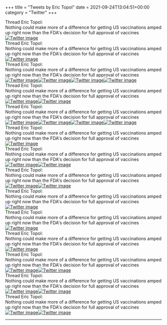 +++
title = "Tweets by Eric Topol" 
date = 2021-09-24T13:04:51+00:00
category = "Twitter"
+++
<div class="tweet"> 
<div class="profile"> 
Thread Eric Topol: 
</div> 
<div class="tweet-content">Nothing could make more of a difference for getting US vaccinations amped up right now than the FDA's decision for full approval of vaccines</div></div><a href="FADW4IdVIAgLm5r.jpg"  ><img src="FADW4IdVIAgLm5r.jpg" alt="Twitter image" ></img></a><div class="tweet"> 
<div class="profile"> 
Thread Eric Topol: 
</div> 
<div class="tweet-content">Nothing could make more of a difference for getting US vaccinations amped up right now than the FDA's decision for full approval of vaccines</div></div><a href="FADZduzUcA0nRN9.jpg"  ><img src="FADZduzUcA0nRN9.jpg" alt="Twitter image" ></img></a><div class="tweet"> 
<div class="profile"> 
Thread Eric Topol: 
</div> 
<div class="tweet-content">Nothing could make more of a difference for getting US vaccinations amped up right now than the FDA's decision for full approval of vaccines</div></div><a href="FADbYntUUAE6nk0.jpg"  ><img src="FADbYntUUAE6nk0.jpg" alt="Twitter image" ></img></a><a href="FADbZmyVQAA0mSV.jpg"  ><img src="FADbZmyVQAA0mSV.jpg" alt="Twitter image" ></img></a><a href="FADbaoiUYAEk9X1.jpg"  ><img src="FADbaoiUYAEk9X1.jpg" alt="Twitter image" ></img></a><a href="FADbbrrVcA0JKf_.jpg"  ><img src="FADbbrrVcA0JKf_.jpg" alt="Twitter image" ></img></a><div class="tweet"> 
<div class="profile"> 
Thread Eric Topol: 
</div> 
<div class="tweet-content">Nothing could make more of a difference for getting US vaccinations amped up right now than the FDA's decision for full approval of vaccines</div></div><a href="FADhvpvVkAkroh5.jpg"  ><img src="FADhvpvVkAkroh5.jpg" alt="Twitter image" ></img></a><a href="FADi-3gVQAsSShJ.jpg"  ><img src="FADi-3gVQAsSShJ.jpg" alt="Twitter image" ></img></a><div class="tweet"> 
<div class="profile"> 
Thread Eric Topol: 
</div> 
<div class="tweet-content">Nothing could make more of a difference for getting US vaccinations amped up right now than the FDA's decision for full approval of vaccines</div></div><a href="FADneNOVUBIIZnz.jpg"  ><img src="FADneNOVUBIIZnz.jpg" alt="Twitter image" ></img></a><a href="FADnlALVgAIjPnB.jpg"  ><img src="FADnlALVgAIjPnB.jpg" alt="Twitter image" ></img></a><a href="FADnnu3UcAgKV1Z.jpg"  ><img src="FADnnu3UcAgKV1Z.jpg" alt="Twitter image" ></img></a><a href="FADnvOxUYAAeqr6.jpg"  ><img src="FADnvOxUYAAeqr6.jpg" alt="Twitter image" ></img></a><div class="tweet"> 
<div class="profile"> 
Thread Eric Topol: 
</div> 
<div class="tweet-content">Nothing could make more of a difference for getting US vaccinations amped up right now than the FDA's decision for full approval of vaccines</div></div><a href="FAEMeErUYAkwRdA.jpg"  ><img src="FAEMeErUYAkwRdA.jpg" alt="Twitter image" ></img></a><div class="tweet"> 
<div class="profile"> 
Thread Eric Topol: 
</div> 
<div class="tweet-content">Nothing could make more of a difference for getting US vaccinations amped up right now than the FDA's decision for full approval of vaccines</div></div><a href="FAETlRqVUAIAN6C.jpg"  ><img src="FAETlRqVUAIAN6C.jpg" alt="Twitter image" ></img></a><a href="FAETniYVkAACjHI.jpg"  ><img src="FAETniYVkAACjHI.jpg" alt="Twitter image" ></img></a><div class="tweet"> 
<div class="profile"> 
Thread Eric Topol: 
</div> 
<div class="tweet-content">Nothing could make more of a difference for getting US vaccinations amped up right now than the FDA's decision for full approval of vaccines</div></div><a href="FAEvcslVEAA-316.jpg"  ><img src="FAEvcslVEAA-316.jpg" alt="Twitter image" ></img></a><a href="FAEv1QkUUAE2RMA.jpg"  ><img src="FAEv1QkUUAE2RMA.jpg" alt="Twitter image" ></img></a><div class="tweet"> 
<div class="profile"> 
Thread Eric Topol: 
</div> 
<div class="tweet-content">Nothing could make more of a difference for getting US vaccinations amped up right now than the FDA's decision for full approval of vaccines</div></div><a href="FAFBKtdVEAck5pd.jpg"  ><img src="FAFBKtdVEAck5pd.jpg" alt="Twitter image" ></img></a><div class="tweet"> 
<div class="profile"> 
Thread Eric Topol: 
</div> 
<div class="tweet-content">Nothing could make more of a difference for getting US vaccinations amped up right now than the FDA's decision for full approval of vaccines</div></div><a href="FAFJTnjVUAMnpEG.jpg"  ><img src="FAFJTnjVUAMnpEG.jpg" alt="Twitter image" ></img></a><div class="tweet"> 
<div class="profile"> 
Thread Eric Topol: 
</div> 
<div class="tweet-content">Nothing could make more of a difference for getting US vaccinations amped up right now than the FDA's decision for full approval of vaccines</div></div><a href="FAFPFbNVkAsmurn.jpg"  ><img src="FAFPFbNVkAsmurn.jpg" alt="Twitter image" ></img></a><div class="tweet"> 
<div class="profile"> 
Thread Eric Topol: 
</div> 
<div class="tweet-content">Nothing could make more of a difference for getting US vaccinations amped up right now than the FDA's decision for full approval of vaccines</div></div><a href="FAFVj-fUcAA09FC.jpg"  ><img src="FAFVj-fUcAA09FC.jpg" alt="Twitter image" ></img></a><a href="FAFXQDhUYAELSCh.jpg"  ><img src="FAFXQDhUYAELSCh.jpg" alt="Twitter image" ></img></a><div class="tweet"> 
<div class="profile"> 
Thread Eric Topol: 
</div> 
<div class="tweet-content">Nothing could make more of a difference for getting US vaccinations amped up right now than the FDA's decision for full approval of vaccines</div></div><a href="FAF426XUYAMn7sF.jpg"  ><img src="FAF426XUYAMn7sF.jpg" alt="Twitter image" ></img></a><a href="FAF5ZeJVEAQThKs.jpg"  ><img src="FAF5ZeJVEAQThKs.jpg" alt="Twitter image" ></img></a><div class="tweet"> 
<div class="profile"> 
Thread Eric Topol: 
</div> 
<div class="tweet-content">Nothing could make more of a difference for getting US vaccinations amped up right now than the FDA's decision for full approval of vaccines</div></div><a href="FAGbfcZVQAIKDVX.jpg"  ><img src="FAGbfcZVQAIKDVX.jpg" alt="Twitter image" ></img></a><a href="FAGbg9uVcAghagp.jpg"  ><img src="FAGbg9uVcAghagp.jpg" alt="Twitter image" ></img></a>

---